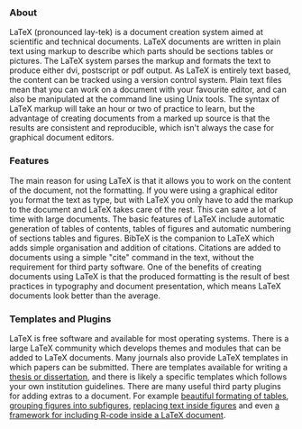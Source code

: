 ### About

LaTeX (pronounced lay-tek) is a document creation system aimed at scientific and technical documents. LaTeX documents are written in plain text using markup to describe which parts should be sections tables or pictures. The LaTeX system parses the markup and formats the text to produce either dvi, postscript or pdf output. As LaTeX is entirely text based, the content can be tracked using a version control system. Plain text files mean that you can work on a document with your favourite editor, and can also be manipulated at the command line using Unix tools. The syntax of LaTeX markup will take an hour or two of practice to learn, but the advantage of creating documents from a marked up source is that the results are consistent and reproducible, which isn't always the case for graphical document editors.

### Features

The main reason for using LaTeX is that it allows you to work on the content of the document, not the formatting. If you were using a graphical editor you format the text as type, but with LaTeX you only have to add the markup to the document and LaTeX takes care of the rest. This can save a lot of time with large documents. The basic features of LaTeX include automatic generation of tables of contents, tables of figures and automatic numbering of sections tables and figures. BibTeX is the companion to LaTeX which adds simple organisation and addition of citations. Citations are added to documents using a simple "cite" command in the text, without the requirement for third party software. One of the benefits of creating documents using LaTeX is that the produced formatting is the result of best practices in typography and document presentation, which means LaTeX documents look better than the average.

### Templates and Plugins

LaTeX is free software and available for most operating systems. There is a large LaTeX community which develops themes and modules that can be added to LaTeX documents. Many journals also provide LaTeX templates in which papers can be submitted. There are templates available for writing a [thesis or dissertation][thesis], and there is likely a specific templates which follows your own institution guidelines. There are many useful third party plugins for adding extras to a document. For example [beautiful formating of tables][table], [grouping figures into subfigures][subfig], [replacing text inside figures][replace] and even [a framework for including R-code inside a LaTeX document][sweave].

[thesis]: http://bit.ly/lBZs
[table]: http://www.ctan.org/tex-archive/macros/latex/contrib/booktabs/
[subfig]: http://www.ctan.org/tex-archive/macros/latex/contrib/subfig/
[replace]: http://www.ctan.org/tex-archive/macros/latex/contrib/subfig/
[sweave]: http://www.stat.uni-muenchen.de/~leisch/Sweave/
